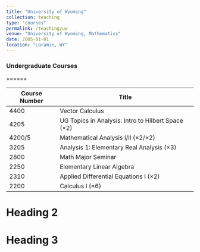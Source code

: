 ```yaml
---
title: "University of Wyoming"
collection: teaching
type: "courses"
permalink: /teaching/uw
venue: "University of Wyoming, Mathematics"
date: 2005-01-01
location: "Laramie, WY"
---
```



### Undergraduate Courses
======


| Course Number | Title |
| --------- | --------- |
| 4400 | Vector Calculus |
| 4205 | UG Topics in Analysis: Intro to Hilbert Space (×2) |
| 4200/5 |  Mathematical Analysis I/II (×2/×2) |
| 3205  | Analysis 1: Elementary Real Analysis (×3) |
| 2800 |  Math Major Seminar |
| 2250 | Elementary Linear Algebra |
| 2310 | Applied Differential Equations I (×2) |
| 2200  | Calculus I (×6) |


Heading 2
======

Heading 3
======